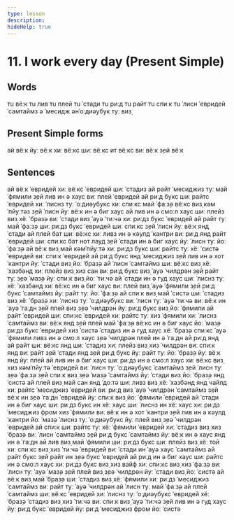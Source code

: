 ```yaml
---
type: lesson
description:
hideHelp: true
---
```


# 11. I work every day (Present Simple)

## Words

тu вёːк
тu лив
тu плей
тu ˈстади
тu риːд
тu райт
тu спиːк
тu ˈлисн
ˈевридей
ˈсамтаймз
ə ˈмесидж
əнˈоːдиəубук
туː
виз̣

## Present Simple forms

ай вёːк
йуː вёːк
хиː вёːкс
шиː вёːкс
ит вёːкс
виː вёːк
з̣ей вёːк

## Sentences

ай вёːк ˈевридей
хиː вёːкс ˈевридей
шиː ˈстадиз
ай райт ˈмесиджиз туː май ˈфямили
з̣ей лив ин ə хаус
виː плей ˈевридей
ай риːд букс
шиː райтс ˈевридей
хиː ˈлиснз туː ˈоːдиəубукс
хиː спиːкс
май ˈфаːз̣ə вёːкс виз̣ кəмˈпйуːтəз
з̣ей ˈлисн
йуː вёːк ин ə биг хаус
ай лив ин ə смоːл хаус
шиː плейз виз̣ хёː ˈбраз̣ə
виː ˈстади виз̣ ˈауə ˈтиːчə
хиː риːдз букс ˈевридей
ай райт туː май ˈфаːз̣ə
шиː риːдз букс ˈевридей
шиː спиːкс
з̣ей ˈлисн
йуː вёːк янд ˈстади
ай плей бат шиː вёːкс
хиː ливз ин ə кəулд ˈкантри
виː риːд янд райт ˈевридей
шиː спиːкс бат нот лауд
з̣ей ˈстади ин ə биг хаус
йуː ˈлисн туː йоː ˈфаːз̣ə
ай вёːк виз̣ май кəмˈпйуːтə
хиː риːдз букс
шиː райтс туː хёː ˈсистə ˈевридей
виː спиːк ˈевридей
ай риːд букс янд ˈмесиджиз
з̣ей лив ин ə хот ˈкантри
йуː ˈстади виз̣ йоː ˈбраз̣ə
ай ˈлисн ˈсамтаймз
шиː вёːкс виз̣ хёː ˈхазбəнд
хиː плейз виз̣ хиз сан
виː риːд букс виз̣ ˈауə ˈчилдрəн
з̣ей райт туː з̣еə ˈмаз̣ə
йуː спиːк виз̣ йоː ˈтиːчə
ай ˈстади ин ə гуд хаус
шиː ˈлиснз туː хёː ˈхазбəнд
хиː вёːкс ин ə биг хаус
виː плей виз̣ ˈауə ˈфямили
з̣ей риːд букс ˈсамтаймз
йуː райт туː йоː ˈфаːз̣ə
ай спиːк виз̣ май ˈсистə
шиː ˈстадиз виз̣ хёː ˈбраз̣ə
хиː ˈлиснз туː ˈоːдиəубукс
виː ˈлисн туː ˈауə ˈтиːчə
виː вёːк ин ˈауə ˈгаːдн
з̣ей плей виз̣ з̣еə ˈчилдрəн
йуː риːд букс виз̣ йоː ˈфямили
ай райт ˈевридей
шиː спиːкс ˈевридей
хиː райтс туː хиз ˈфямили
хиː ˈлиснз ˈсамтаймз
виː вёːк янд з̣ей плей
май ˈфаːз̣ə вёːкс ин ə биг хаус
йоː ˈмаз̣ə риːдз букс ˈевридей
хиз ˈсистə ˈстадиз ин ə гуд хаус
хёː ˈбраз̣ə спиːкс
ˈауə ˈфямили ливз ин ə смоːл хаус
з̣еə ˈчилдрəн плей ин ə ˈгаːдн
ай риːд янд ай райт
шиː вёːкс янд шиː ˈстадиз
хиː плейз виз̣ хиз ˈчилдрəн
виː спиːк янд виː райт
з̣ей ˈстади янд з̣ей риːд букс
йуː райт туː йоː ˈбраз̣ə
йуː вёːк янд йуː плей
ай лив ин ə биг хаус
шиː риːдз ин ə смоːл хаус
хиː вёːкс виз̣ хиз кəмˈпйуːтə ˈевридей
виː ˈлисн туː ˈоːдиəубукс ˈсамтаймз
з̣ей ˈлисн туː з̣еə ˈфаːз̣ə
з̣ей спиːк виз̣ з̣еə ˈмаз̣ə ˈсамтаймз
йуː ˈстади виз̣ йоː ˈбраз̣ə янд ˈсистə
ай плей виз̣ май сан янд ˈдоːтə
шиː ливз виз̣ хёː ˈхазбəнд янд чайлд
хиː райтс ˈмесиджиз ˈевридей
виː риːд виз̣ ˈауə ˈчилдрəн ˈсамтаймз
з̣ей вёːк ин з̣еə ˈгаːдн ˈевридей
йуː спиːк виз̣ йоː ˈфямили ˈевридей
ай ˈстади ин ə биг хаус
шиː риːдз букс ин хёː хаус
шиː ˈлиснз ин хёː хаус
хиː риːдз ˈмесиджиз фром хиз ˈфямили
виː вёːк ин ə хот ˈкантри
з̣ей лив ин ə кəулд ˈкантри
йоː ˈмаз̣ə ˈлиснз туː ˈоːдиəубукс
йуː плей виз̣ з̣еə ˈчилдрəн ˈевридей
ай спиːк
шиː райтс туː хёː ˈфямили ˈевридей
хиː ˈстадиз виз̣ хиз ˈбраз̣ə
виː ˈлисн ˈсамтаймз
з̣ей риːд букс ˈсамтаймз
йуː вёːк ин ə хаус янд ин ə ˈгаːдн
ай лив виз̣ май ˈфямили
шиː риːдз букс
шиː плейз виз̣ хёː той
хиː спиːкс виз̣ хиз ˈтиːчə ˈевридей
виː ˈстади ин ˈауə хаус ˈсамтаймз
ай райт букс
з̣ей райт ин з̣еə букс ˈевридей
ай риːд ин ə биг хаус
шиː райтс ин ə смоːл хаус
хиː риːдз букс виз̣ хиз вайф
хиː спиːкс виз̣ хиз ˈфаːз̣ə
виː ˈлисн туː ˈауə ˈмаз̣ə
з̣ей плей виз̣ з̣еə ˈчилдрəн
йуː ˈстади виз̣ йоː ˈсистə
ай вёːк виз̣ май ˈбраз̣ə
шиː ˈстадиз виз̣ хёː ˈфямили
хиː риːдз ˈмесиджиз ˈсамтаймз
виː райт туː ˈауə ˈчилдрəн
ай ˈлисн туː май ˈфаːз̣ə
ай плей ˈсамтаймз
шиː вёːкс ˈевридей
хиː ˈлиснз туː ˈоːдиəубукс ˈевридей
хёː ˈбраз̣ə ˈстадиз виз̣ хиз ˈтиːчə
виː спиːк виз̣ ˈауə ˈтиːчə
з̣ей лив ин ə гуд хаус
йуː риːд букс ˈевридей
йуː риːд ˈмесиджиз фром йоː ˈсистə
